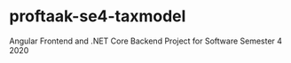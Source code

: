 # proftaak-se4-taxmodel
Angular Frontend and .NET Core Backend Project for Software Semester 4 2020
